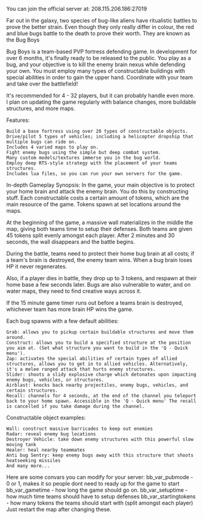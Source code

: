 You can join the official server at: 208.115.206.186:27019

Far out in the galaxy, two species of bug-like aliens have ritualistic battles to prove the better strain. Even though they only really differ in colour, the red and blue bugs battle to the death to prove their worth. They are known as the Bug Boys

Bug Boys is a team-based PVP fortress defending game. In development for over 6 months, it's finally ready to be released to the public. You play as a bug, and your objective is to kill the enemy brain nexus while defending your own. You must employ many types of constructable buildings with special abilities in order to gain the upper hand. Coordinate with your team and take over the battlefield!

It's recommended for 4 - 32 players, but it can probably handle even more. I plan on updating the game regularly with balance changes, more buildable structures, and more maps.

Features:

    Build a base fortress using over 20 types of constructable objects.
    Drive/pilot 5 types of vehicles; including a helicopter dropship that multiple bugs can ride on.
    Includes 4 varied maps to play on.
    Fight enemy bugs using the simple but deep combat system.
    Many custom models/textures immerse you in the bug world.
    Employ deep RTS-style strategy with the placement of your teams structures.
    Includes lua files, so you can run your own servers for the game.


In-depth Gameplay Synopsis:
In the game, your main objective is to protect your home brain and attack the enemy brain. You do this by constructing stuff. Each constructable costs a certain amount of tokens, which are the main resource of the game. Tokens spawn at set locations around the maps.

At the beginning of the game, a massive wall materializes in the middle the map, giving both teams time to setup their defenses. Both teams are given 45 tokens split evenly amongst each player. After 2 minutes and 30 seconds, the wall disappears and the battle begins.

During the battle, teams need to protect their home bug brain at all costs; if a team's brain is destroyed, the enemy team wins. When a bug brain loses HP it never regenerates.

Also, if a player dies in battle, they drop up to 3 tokens, and respawn at their home base a few seconds later. Bugs are also vulnerable to water, and on water maps, they need to find creative ways across it.

If the 15 minute game timer runs out before a teams brain is destroyed, whichever team has more brain HP wins the game.

Each bug spawns with a few default abilities:

    Grab: allows you to pickup certain buildable structures and move them around.
    Construct: allows you to build a specified structure at the position you aim at. (Set what structure you want to build in the 'Q - Quick menu').
    Zap: activates the special abilities of certain types of allied structures, allows you to get in to allied vehicles. Alternatively, it's a melee ranged attack that hurts enemy structures.
    Slider: shoots a slidy explosive charge which detonates upon impacting enemy bugs, vehicles, or structures.
    Airblast: knocks back nearby projectiles, enemy bugs, vehicles, and certain structures.
    Recall: channels for 4 seconds, at the end of the channel you teleport back to your home spawn. Accessible in the 'Q - Quick menu' The recall is cancelled if you take damage during the channel.


Constructable object examples:

    Wall: construct massive barricades to keep out enemies
    Radar: reveal enemy bug locations
    Destroyer Vehicle: take down enemy structures with this powerful slow moving tank
    Healer: heal nearby teammates
    Anti bug Sentry: keep enemy bugs away with this structure that shoots heatseeking missiles
    And many more...


Here are some convars you can modify for your server:
bb_var_pubmode - 0 or 1, makes it so people dont need to ready up for the game to start
bb_var_gametime - how long the game should go on.
bb_var_setuptime - how much time teams should have to setup defenses
bb_var_startingtokens - how many tokens the teams should start with (split amongst each player)
Just restart the map after changing these.
